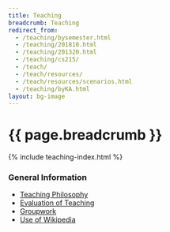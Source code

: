 ```yaml
---
title: Teaching
breadcrumb: Teaching
redirect_from:
  - /teaching/bysemester.html
  - /teaching/201810.html
  - /teaching/201320.html
  - /teaching/cs215/
  - /teach/
  - /teach/resources/
  - /teach/resources/scenarios.html
  - /teaching/byKA.html
layout: bg-image
---
```

# {{ page.breadcrumb }}

{% include teaching-index.html %}

### General Information

* [Teaching Philosophy](philosophy.html)
* [Evaluation of Teaching](evaluation.html)
* [Groupwork](groupwork.html)
* [Use of Wikipedia](wikipedia.html)

<script>
let curr_url = new URL(document.location);
let cu_params = curr_url.searchParams;
console.log(cu_params);
if (cu_params.get("course"))
{
  let today = new Date();
  let sem = 0;
  switch (today.getMonth())
  {
    case 0:
    case 1:
    case 2:
    case 3:
      sem = 10;
      break;
    case 4:
    case 5:
    case 6:
    case 7:
      sem = 20;
      break;
    case 8:
    case 9:
    case 10:
    case 11:
      sem = 30;
  }
  let semid = today.getFullYear().toString() + sem.toString();
  let cu_str = curr_url.origin + curr_url.pathname;
  let nu_str = cu_str + cu_params.get("course") + "/" +
    semid + "/assignments/";
  console.log(nu_str);
  window.location.replace(nu_str);
}
</script>
